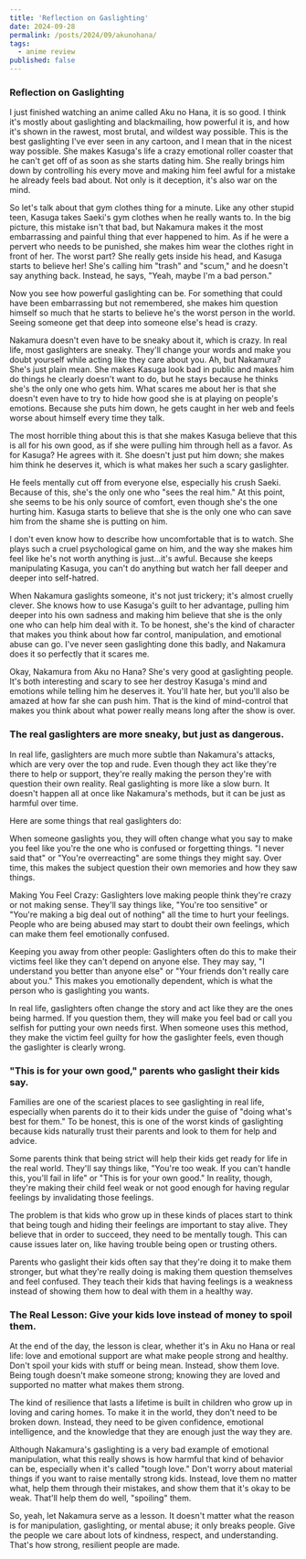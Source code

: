 ```yaml
---
title: 'Reflection on Gaslighting'
date: 2024-09-28
permalink: /posts/2024/09/akunohana/
tags:
  - anime review
published: false
---
```


### Reflection on Gaslighting
I just finished watching an anime called Aku no Hana, it is so good. I think it's mostly about gaslighting and blackmailing, how powerful it is, and how it's shown in the rawest, most brutal, and wildest way possible. This is the best gaslighting I've ever seen in any cartoon, and I mean that in the nicest way possible. She makes Kasuga's life a crazy emotional roller coaster that he can't get off of as soon as she starts dating him. She really brings him down by controlling his every move and making him feel awful for a mistake he already feels bad about. Not only is it deception, it's also war on the mind.

So let's talk about that gym clothes thing for a minute. Like any other stupid teen, Kasuga takes Saeki's gym clothes when he really wants to. In the big picture, this mistake isn't that bad, but Nakamura makes it the most embarrassing and painful thing that ever happened to him. As if he were a pervert who needs to be punished, she makes him wear the clothes right in front of her. The worst part? She really gets inside his head, and Kasuga starts to believe her! She's calling him "trash" and "scum," and he doesn't say anything back. Instead, he says, "Yeah, maybe I'm a bad person."

Now you see how powerful gaslighting can be. For something that could have been embarrassing but not remembered, she makes him question himself so much that he starts to believe he's the worst person in the world. Seeing someone get that deep into someone else's head is crazy.

Nakamura doesn't even have to be sneaky about it, which is crazy. In real life, most gaslighters are sneaky. They'll change your words and make you doubt yourself while acting like they care about you. Ah, but Nakamura? She's just plain mean. She makes Kasuga look bad in public and makes him do things he clearly doesn't want to do, but he stays because he thinks she's the only one who gets him. What scares me about her is that she doesn't even have to try to hide how good she is at playing on people's emotions. Because she puts him down, he gets caught in her web and feels worse about himself every time they talk.

The most horrible thing about this is that she makes Kasuga believe that this is all for his own good, as if she were pulling him through hell as a favor. As for Kasuga? He agrees with it. She doesn't just put him down; she makes him think he deserves it, which is what makes her such a scary gaslighter.

He feels mentally cut off from everyone else, especially his crush Saeki. Because of this, she's the only one who "sees the real him." At this point, she seems to be his only source of comfort, even though she's the one hurting him. Kasuga starts to believe that she is the only one who can save him from the shame she is putting on him.

I don't even know how to describe how uncomfortable that is to watch. She plays such a cruel psychological game on him, and the way she makes him feel like he's not worth anything is just...it's awful. Because she keeps manipulating Kasuga, you can't do anything but watch her fall deeper and deeper into self-hatred.

When Nakamura gaslights someone, it's not just trickery; it's almost cruelly clever. She knows how to use Kasuga's guilt to her advantage, pulling him deeper into his own sadness and making him believe that she is the only one who can help him deal with it. To be honest, she's the kind of character that makes you think about how far control, manipulation, and emotional abuse can go. I've never seen gaslighting done this badly, and Nakamura does it so perfectly that it scares me.

Okay, Nakamura from Aku no Hana? She's very good at gaslighting people. It's both interesting and scary to see her destroy Kasuga's mind and emotions while telling him he deserves it. You'll hate her, but you'll also be amazed at how far she can push him. That is the kind of mind-control that makes you think about what power really means long after the show is over.

### The real gaslighters are more sneaky, but just as dangerous.
In real life, gaslighters are much more subtle than Nakamura's attacks, which are very over the top and rude. Even though they act like they're there to help or support, they're really making the person they're with question their own reality. Real gaslighting is more like a slow burn. It doesn't happen all at once like Nakamura's methods, but it can be just as harmful over time.

Here are some things that real gaslighters do:

When someone gaslights you, they will often change what you say to make you feel like you're the one who is confused or forgetting things. "I never said that" or "You're overreacting" are some things they might say. Over time, this makes the subject question their own memories and how they saw things.

Making You Feel Crazy: Gaslighters love making people think they're crazy or not making sense. They'll say things like, "You're too sensitive" or "You're making a big deal out of nothing" all the time to hurt your feelings. People who are being abused may start to doubt their own feelings, which can make them feel emotionally confused.

Keeping you away from other people: Gaslighters often do this to make their victims feel like they can't depend on anyone else. They may say, "I understand you better than anyone else" or "Your friends don't really care about you." This makes you emotionally dependent, which is what the person who is gaslighting you wants.

In real life, gaslighters often change the story and act like they are the ones being harmed. If you question them, they will make you feel bad or call you selfish for putting your own needs first. When someone uses this method, they make the victim feel guilty for how the gaslighter feels, even though the gaslighter is clearly wrong.

### "This is for your own good," parents who gaslight their kids say.
Families are one of the scariest places to see gaslighting in real life, especially when parents do it to their kids under the guise of "doing what's best for them." To be honest, this is one of the worst kinds of gaslighting because kids naturally trust their parents and look to them for help and advice.

Some parents think that being strict will help their kids get ready for life in the real world. They'll say things like, "You're too weak. If you can't handle this, you'll fail in life" or "This is for your own good." In reality, though, they're making their child feel weak or not good enough for having regular feelings by invalidating those feelings.

The problem is that kids who grow up in these kinds of places start to think that being tough and hiding their feelings are important to stay alive. They believe that in order to succeed, they need to be mentally tough. This can cause issues later on, like having trouble being open or trusting others.

Parents who gaslight their kids often say that they're doing it to make them stronger, but what they're really doing is making them question themselves and feel confused. They teach their kids that having feelings is a weakness instead of showing them how to deal with them in a healthy way.

### The Real Lesson: Give your kids love instead of money to spoil them.
At the end of the day, the lesson is clear, whether it's in Aku no Hana or real life: love and emotional support are what make people strong and healthy. Don't spoil your kids with stuff or being mean. Instead, show them love. Being tough doesn't make someone strong; knowing they are loved and supported no matter what makes them strong.

The kind of resilience that lasts a lifetime is built in children who grow up in loving and caring homes. To make it in the world, they don't need to be broken down. Instead, they need to be given confidence, emotional intelligence, and the knowledge that they are enough just the way they are.

Although Nakamura's gaslighting is a very bad example of emotional manipulation, what this really shows is how harmful that kind of behavior can be, especially when it's called "tough love." Don't worry about material things if you want to raise mentally strong kids. Instead, love them no matter what, help them through their mistakes, and show them that it's okay to be weak. That'll help them do well, "spoiling" them.

So, yeah, let Nakamura serve as a lesson. It doesn't matter what the reason is for manipulation, gaslighting, or mental abuse; it only breaks people. Give the people we care about lots of kindness, respect, and understanding. That's how strong, resilient people are made.
